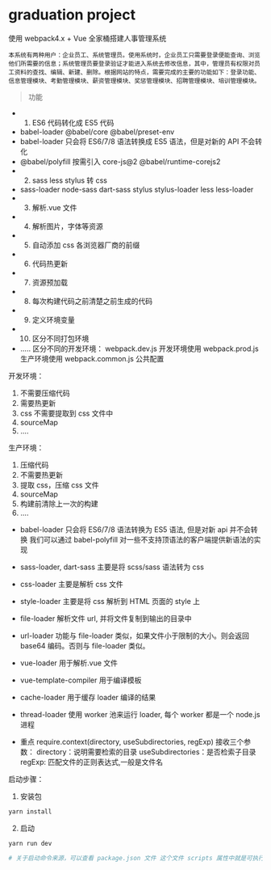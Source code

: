 # graduation project

使用 webpack4.x + Vue 全家桶搭建人事管理系统

    本系统有两种用户：企业员工、系统管理员。使用系统时，企业员工只需要登录便能查询、浏览他们所需要的信息；系统管理员要登录验证才能进入系统去修改信息，其中，管理员有权限对员工资料的查找、编辑、新建、删除。根据网站的特点，需要完成的主要的功能如下：登录功能、信息管理模块、考勤管理模块、薪资管理模块、奖惩管理模块、招聘管理模块、培训管理模块。

> 功能

- 1. ES6 代码转化成 ES5 代码
- babel-loader @babel/core @babel/preset-env
- babel-loader 只会将 ES6/7/8 语法转换成 ES5 语法，但是对新的 API 不会转化
- @babel/polyfill 按需引入 core-js@2 @babel/runtime-corejs2
- 2. sass less stylus 转 css
- sass-loader node-sass dart-sass stylus stylus-loader less less-loader
- 3. 解析.vue 文件
- 4. 解析图片，字体等资源
- 5. 自动添加 css 各浏览器厂商的前缀
- 6. 代码热更新
- 7. 资源预加载
- 8. 每次构建代码之前清楚之前生成的代码
- 9. 定义环境变量
- 10. 区分不同打包环境
- .....
  区分不同的开发环境：
  webpack.dev.js 开发环境使用
  webpack.prod.js 生产环境使用
  webpack.common.js 公共配置

开发环境：

1. 不需要压缩代码
2. 需要热更新
3. css 不需要提取到 css 文件中
4. sourceMap
5. ....

生产环境：

1. 压缩代码
2. 不需要热更新
3. 提取 css，压缩 css 文件
4. sourceMap
5. 构建前清除上一次的构建
6. ....

- babel-loader 只会将 ES6/7/8 语法转换为 ES5 语法, 但是对新 api 并不会转换
  我们可以通过 babel-polyfill 对一些不支持顶语法的客户端提供新语法的实现

- sass-loader, dart-sass 主要是将 scss/sass 语法转为 css
- css-loader 主要是解析 css 文件
- style-loader 主要是将 css 解析到 HTML 页面的 style 上

- file-loader 解析文件 url, 并将文件复制到输出的目录中
- url-loader 功能与 file-loader 类似，如果文件小于限制的大小。则会返回 base64 编码。否则与 file-loader 类似。

- vue-loader 用于解析.vue 文件
- vue-template-compiler 用于编译模板
- cache-loader 用于缓存 loader 编译的结果
- thread-loader 使用 worker 池来运行 loader, 每个 worker 都是一个 node.js 进程

- 重点
  require.context(directory, useSubdirectories, regExp)
  接收三个参数：
  directory：说明需要检索的目录
  useSubdirectories：是否检索子目录
  regExp: 匹配文件的正则表达式,一般是文件名

启动步骤：

1. 安装包

```bash
yarn install
```

2. 启动

```bash
yarn run dev

# 关于启动命令来源，可以查看 package.json 文件 这个文件 scripts 属性中就是可执行的命令
```
